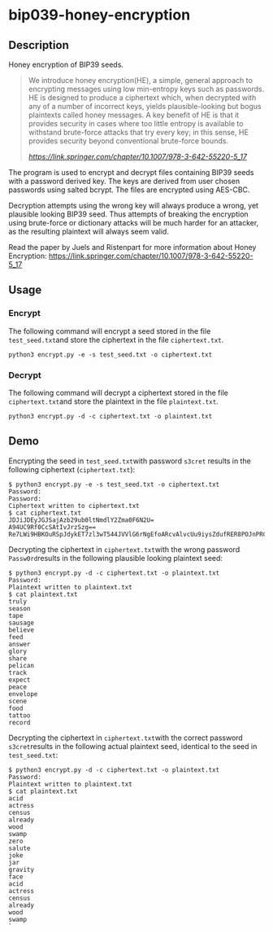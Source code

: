 # bip039-honey-encryption

## Description
Honey encryption of BIP39 seeds. 

> We introduce honey encryption(HE), a simple, general approach to encrypting messages using low min-entropy keys such as passwords. HE is designed to produce a ciphertext which, when decrypted with any of a number of incorrect keys, yields plausible-looking but bogus plaintexts called honey messages. A key benefit of HE is that it provides security in cases where too little entropy  is available to withstand brute-force attacks that try every key;  in this sense,  HE  provides  security  beyond  conventional  brute-force  bounds. 
> 
> <cite>https://link.springer.com/chapter/10.1007/978-3-642-55220-5_17</cite>

The program is used to encrypt and decrypt files containing BIP39 seeds with a password derived key. The keys are derived from user chosen passwords using salted bcrypt. The files are encrypted using AES-CBC.

Decryption attempts using the wrong key will always produce a wrong, yet plausible looking BIP39 seed. Thus attempts of breaking the encryption using brute-force or dictionary attacks will be much harder for an attacker, as the resulting plaintext will always seem valid.

Read the paper by Juels and Ristenpart for more information about Honey Encryption:
https://link.springer.com/chapter/10.1007/978-3-642-55220-5_17

## Usage
### Encrypt
The following command will encrypt a seed stored in the file `test_seed.txt`and store the ciphertext in the file `ciphertext.txt`.

`python3 encrypt.py -e -s test_seed.txt -o ciphertext.txt`



### Decrypt
The following command will decrypt a ciphertext stored in the file `ciphertext.txt`and store the plaintext in the file `plaintext.txt`.

`python3 encrypt.py -d -c ciphertext.txt -o plaintext.txt` 


## Demo
Encrypting the seed in `test_seed.txt`with password `s3cret` results in the following ciphertext (`ciphertext.txt`):
```
$ python3 encrypt.py -e -s test_seed.txt -o ciphertext.txt
Password:
Password:
Ciphertext written to ciphertext.txt
$ cat ciphertext.txt
JDJiJDEyJGJSajAzb29ub0ltNmdlY2Zma0F6N2U=
A94UC9Rf0CcSAtIvJrzSzg==
Re7LWi9HBKOuRSpJdykET7zl3wT544JVVlG6rNgEfoARcvAlvcUu9iysZdufRER8POJnPRCOv9pTrfulnWsR6At0eKUD8CSe3/ISmccFSOc2bb+X3n+6niv5oZUHHpwLvkowdDCwmHfpAvxg5L15OGtsDyLzqfr3HU1SlwFH1n5W6a2zYQt1T2BHeTXC6Sdvju44HQkCZHuboDHrMt1ut7NtgUa51a/DOB9GnXWp0KsAIvfIyxSbKQiBSfGT3LHwM1gU2y2gALQ39ain2IZ9MHvXcgiw/PL4RClh8iupq7NFvSP6pWTZS8iaiP7u5zp0QI8YZbubtqdChlIpp+GlekWgOBPxjXkw6Zbozomsy/PKRk6dd/2ickLRLM+vRfDI
```

Decrypting the ciphertext in `ciphertext.txt`with the wrong password `Passw0rd`results in the following plausible looking plaintext seed:
```
$ python3 encrypt.py -d -c ciphertext.txt -o plaintext.txt
Password:
Plaintext written to plaintext.txt
$ cat plaintext.txt
truly
season
tape
sausage
believe
feed
answer
glory
share
pelican
track
expect
peace
envelope
scene
food
tattoo
record
```

Decrypting the ciphertext in `ciphertext.txt`with the correct password `s3cret`results in the following actual plaintext seed, identical to the seed in `test_seed.txt`:
```
$ python3 encrypt.py -d -c ciphertext.txt -o plaintext.txt
Password:
Plaintext written to plaintext.txt
$ cat plaintext.txt
acid
actress
census
already
wood
swamp
zero
salute
joke
jar
gravity
face
acid
actress
census
already
wood
swamp
`


